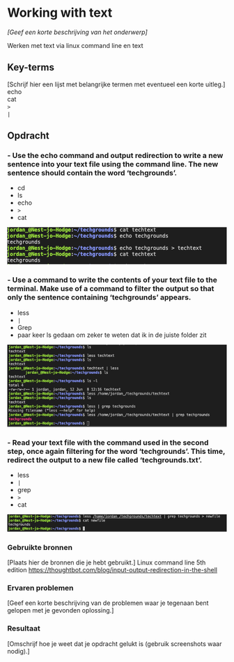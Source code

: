 # Working with text
*[Geef een korte beschrijving van het onderwerp]*

Werken met text via linux command line en text

## Key-terms
[Schrijf hier een lijst met belangrijke termen met eventueel een korte uitleg.]
echo  
cat  
`>`  
`|`

## Opdracht

### - Use the echo command and output redirection to write a new sentence into your text file using the command line. The new sentence should contain the word ‘techgrounds’.
- cd
- ls
- echo
- `>`
- cat

![steps](/00_includes/LNX3_1.png)

### - Use a command to write the contents of your text file to the terminal. Make use of a command to filter the output so that only the sentence containing ‘techgrounds’ appears.
- less  
- `|`  
- Grep  
- paar keer ls gedaan om zeker te weten dat ik in de juiste folder zit  

![steps](/00_includes/LNX3_2.png)

### - Read your text file with the command used in the second step, once again filtering for the word ‘techgrounds’. This time, redirect the output to a new file called ‘techgrounds.txt’.
- less  
- `|`  
- grep  
- `>`  
- cat  

![steps](/00_includes/LNX3_3.png)

### Gebruikte bronnen
[Plaats hier de bronnen die je hebt gebruikt.]
Linux command line 5th edition
https://thoughtbot.com/blog/input-output-redirection-in-the-shell

### Ervaren problemen
[Geef een korte beschrijving van de problemen waar je tegenaan bent gelopen met je gevonden oplossing.]


### Resultaat
[Omschrijf hoe je weet dat je opdracht gelukt is (gebruik screenshots waar nodig).]
